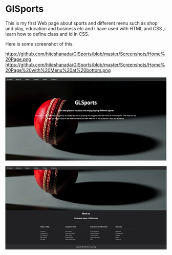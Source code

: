 # GlSports
This is my first Web page about sports and different menu such as shop and play, education and business etc and i have used with HTML and CSS ,i learn how to define class and id in CSS.

Here is some screenshot of this.

https://github.com/hiteshanada/GlSports/blob/master/Screenshots/Home%20Page.png
https://github.com/hiteshanada/GlSports/blob/master/Screenshots/Home%20Page%20with%20Menu%20at%20bottom.png


![Alt text](https://github.com/hiteshanada/GlSports/blob/master/Screenshots/Home%20Page.png?raw=true "Home Page")

![Alt text](https://github.com/hiteshanada/GlSports/blob/master/Screenshots/Home%20Page%20with%20Menu%20at%20bottom.png?raw=true "Home Page with Menu")

